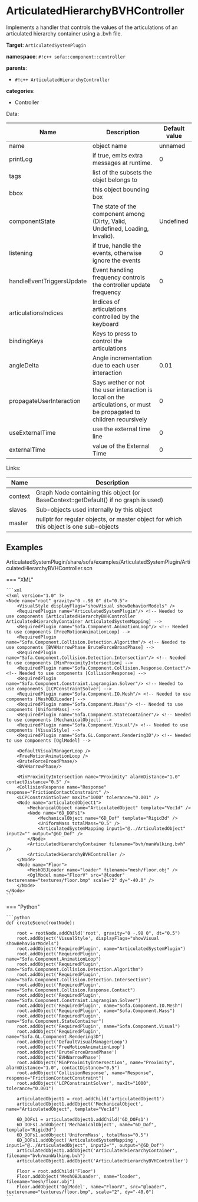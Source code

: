 # ArticulatedHierarchyBVHController

Implements a handler that controls the values of the articulations of an articulated hierarchy container using a .bvh file.


__Target__: `ArticulatedSystemPlugin`

__namespace__: `#!c++ sofa::component::controller`

__parents__: 

- `#!c++ ArticulatedHierarchyController`

__categories__: 

- Controller

Data: 

<table>
<thead>
    <tr>
        <th>Name</th>
        <th>Description</th>
        <th>Default value</th>
    </tr>
</thead>
<tbody>
	<tr>
		<td>name</td>
		<td>
object name
</td>
		<td>unnamed</td>
	</tr>
	<tr>
		<td>printLog</td>
		<td>
if true, emits extra messages at runtime.
</td>
		<td>0</td>
	</tr>
	<tr>
		<td>tags</td>
		<td>
list of the subsets the objet belongs to
</td>
		<td></td>
	</tr>
	<tr>
		<td>bbox</td>
		<td>
this object bounding box
</td>
		<td></td>
	</tr>
	<tr>
		<td>componentState</td>
		<td>
The state of the component among (Dirty, Valid, Undefined, Loading, Invalid).
</td>
		<td>Undefined</td>
	</tr>
	<tr>
		<td>listening</td>
		<td>
if true, handle the events, otherwise ignore the events
</td>
		<td>0</td>
	</tr>
	<tr>
		<td>handleEventTriggersUpdate</td>
		<td>
Event handling frequency controls the controller update frequency
</td>
		<td>0</td>
	</tr>
	<tr>
		<td>articulationsIndices</td>
		<td>
Indices of articulations controlled by the keyboard
</td>
		<td></td>
	</tr>
	<tr>
		<td>bindingKeys</td>
		<td>
Keys to press to control the articulations
</td>
		<td></td>
	</tr>
	<tr>
		<td>angleDelta</td>
		<td>
Angle incrementation due to each user interaction
</td>
		<td>0.01</td>
	</tr>
	<tr>
		<td>propagateUserInteraction</td>
		<td>
Says wether or not the user interaction is local on the articulations, or must be propagated to children recursively
</td>
		<td>0</td>
	</tr>
	<tr>
		<td>useExternalTime</td>
		<td>
use the external time line
</td>
		<td>0</td>
	</tr>
	<tr>
		<td>externalTime</td>
		<td>
 value of the External Time
</td>
		<td>0</td>
	</tr>

</tbody>
</table>

Links: 

| Name | Description |
| ---- | ----------- |
|context|Graph Node containing this object (or BaseContext::getDefault() if no graph is used)|
|slaves|Sub-objects used internally by this object|
|master|nullptr for regular objects, or master object for which this object is one sub-objects|



## Examples

ArticulatedSystemPlugin/share/sofa/examples/ArticulatedSystemPlugin/ArticulatedHierarchyBVHController.scn

=== "XML"

    ```xml
    <?xml version="1.0" ?>
    <Node name="root" gravity="0 -.98 0" dt="0.5">
        <VisualStyle displayFlags="showVisual showBehaviorModels" />
        <RequiredPlugin name="ArticulatedSystemPlugin"/> <!-- Needed to use components [ArticulatedHierarchyBVHController ArticulatedHierarchyContainer ArticulatedSystemMapping] -->
        <RequiredPlugin name="Sofa.Component.AnimationLoop"/> <!-- Needed to use components [FreeMotionAnimationLoop] -->
        <RequiredPlugin name="Sofa.Component.Collision.Detection.Algorithm"/> <!-- Needed to use components [BVHNarrowPhase BruteForceBroadPhase] -->
        <RequiredPlugin name="Sofa.Component.Collision.Detection.Intersection"/> <!-- Needed to use components [MinProximityIntersection] -->
        <RequiredPlugin name="Sofa.Component.Collision.Response.Contact"/> <!-- Needed to use components [CollisionResponse] -->
        <RequiredPlugin name="Sofa.Component.Constraint.Lagrangian.Solver"/> <!-- Needed to use components [LCPConstraintSolver] -->
        <RequiredPlugin name="Sofa.Component.IO.Mesh"/> <!-- Needed to use components [MeshOBJLoader] -->
        <RequiredPlugin name="Sofa.Component.Mass"/> <!-- Needed to use components [UniformMass] -->
        <RequiredPlugin name="Sofa.Component.StateContainer"/> <!-- Needed to use components [MechanicalObject] -->
        <RequiredPlugin name="Sofa.Component.Visual"/> <!-- Needed to use components [VisualStyle] -->
        <RequiredPlugin name="Sofa.GL.Component.Rendering3D"/> <!-- Needed to use components [OglModel] -->
    
        <DefaultVisualManagerLoop />
        <FreeMotionAnimationLoop />
        <BruteForceBroadPhase/>
        <BVHNarrowPhase/>
    
        <MinProximityIntersection name="Proximity" alarmDistance="1.0" contactDistance="0.5" />
        <CollisionResponse name="Response" response="FrictionContactConstraint" />
        <LCPConstraintSolver maxIt="1000" tolerance="0.001" />
        <Node name="articulatedObject1">
            <MechanicalObject name="ArticulatedObject" template="Vec1d" />
            <Node name="6D_DOFs1">
                <MechanicalObject name="6D_Dof" template="Rigid3d" />
                <UniformMass totalMass="0.5" />
                <ArticulatedSystemMapping input1="@../ArticulatedObject" input2="" output="@6D_Dof" />
            </Node>
            <ArticulatedHierarchyContainer filename="bvh/manWalking.bvh" />
            <ArticulatedHierarchyBVHController />
        </Node>
        <Node name="Floor">
            <MeshOBJLoader name="loader" filename="mesh/floor.obj" />
            <OglModel name="FloorV" src="@loader" texturename="textures/floor.bmp" scale="2" dy="-40.0" />
        </Node>
    </Node>
    ```

=== "Python"

    ```python
    def createScene(rootNode):

        root = rootNode.addChild('root', gravity="0 -.98 0", dt="0.5")
        root.addObject('VisualStyle', displayFlags="showVisual showBehaviorModels")
        root.addObject('RequiredPlugin', name="ArticulatedSystemPlugin")
        root.addObject('RequiredPlugin', name="Sofa.Component.AnimationLoop")
        root.addObject('RequiredPlugin', name="Sofa.Component.Collision.Detection.Algorithm")
        root.addObject('RequiredPlugin', name="Sofa.Component.Collision.Detection.Intersection")
        root.addObject('RequiredPlugin', name="Sofa.Component.Collision.Response.Contact")
        root.addObject('RequiredPlugin', name="Sofa.Component.Constraint.Lagrangian.Solver")
        root.addObject('RequiredPlugin', name="Sofa.Component.IO.Mesh")
        root.addObject('RequiredPlugin', name="Sofa.Component.Mass")
        root.addObject('RequiredPlugin', name="Sofa.Component.StateContainer")
        root.addObject('RequiredPlugin', name="Sofa.Component.Visual")
        root.addObject('RequiredPlugin', name="Sofa.GL.Component.Rendering3D")
        root.addObject('DefaultVisualManagerLoop')
        root.addObject('FreeMotionAnimationLoop')
        root.addObject('BruteForceBroadPhase')
        root.addObject('BVHNarrowPhase')
        root.addObject('MinProximityIntersection', name="Proximity", alarmDistance="1.0", contactDistance="0.5")
        root.addObject('CollisionResponse', name="Response", response="FrictionContactConstraint")
        root.addObject('LCPConstraintSolver', maxIt="1000", tolerance="0.001")

        articulatedObject1 = root.addChild('articulatedObject1')
        articulatedObject1.addObject('MechanicalObject', name="ArticulatedObject", template="Vec1d")

        6D_DOFs1 = articulatedObject1.addChild('6D_DOFs1')
        6D_DOFs1.addObject('MechanicalObject', name="6D_Dof", template="Rigid3d")
        6D_DOFs1.addObject('UniformMass', totalMass="0.5")
        6D_DOFs1.addObject('ArticulatedSystemMapping', input1="@../ArticulatedObject", input2="", output="@6D_Dof")
        articulatedObject1.addObject('ArticulatedHierarchyContainer', filename="bvh/manWalking.bvh")
        articulatedObject1.addObject('ArticulatedHierarchyBVHController')

        Floor = root.addChild('Floor')
        Floor.addObject('MeshOBJLoader', name="loader", filename="mesh/floor.obj")
        Floor.addObject('OglModel', name="FloorV", src="@loader", texturename="textures/floor.bmp", scale="2", dy="-40.0")
    ```

